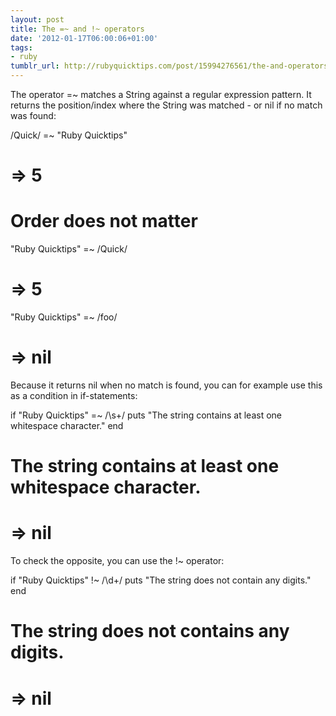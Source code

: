 ```yaml
---
layout: post
title: The =~ and !~ operators
date: '2012-01-17T06:00:06+01:00'
tags:
- ruby
tumblr_url: http://rubyquicktips.com/post/15994276561/the-and-operators
---
```

The operator =~ matches a String against a regular expression pattern. It returns the position/index where the String was matched - or nil if no match was found:


  /Quick/ =~ "Ruby Quicktips"
# => 5

# Order does not matter
"Ruby Quicktips" =~ /Quick/
# => 5

"Ruby Quicktips" =~ /foo/
# => nil


Because it returns nil when no match is found, you can for example use this as a condition in if-statements:


  if "Ruby Quicktips" =~ /\s+/
  puts "The string contains at least one whitespace character."
end
# The string contains at least one whitespace character.
# => nil


To check the opposite, you can use the !~ operator:


  if "Ruby Quicktips" !~ /\d+/
  puts "The string does not contain any digits."
end
# The string does not contains any digits.
# => nil
